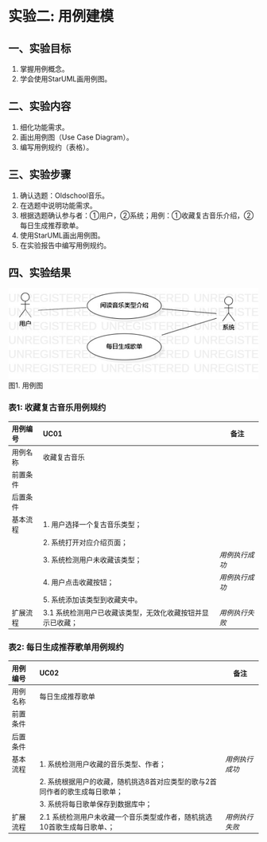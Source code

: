 # 实验二: 用例建模

## 一、实验目标

1. 掌握用例概念。
2. 学会使用StarUML画用例图。

## 二、实验内容

1. 细化功能需求。
2. 画出用例图（Use Case Diagram）。
3. 编写用例规约（表格）。

## 三、实验步骤

1. 确认选题：Oldschool音乐。
2. 在选题中说明功能需求。
3. 根据选题确认参与者：①用户，②系统；用例：①收藏复古音乐介绍，②每日生成推荐歌单。
4. 使用StarUML画出用例图。
5. 在实验报告中编写用例规约。

## 四、实验结果

![用例图](./lab2-UC01.jpg)  
图1. 用例图

### 表1: 收藏复古音乐用例规约
| 用例编号 | UC01 | 备注 |
| :------ | :--- | ---- |
| 用例名称 | 收藏复古音乐 |      　|
| 前置条件 |             |        |
| 后置条件 |             |        |
| 基本流程 | 1. 用户选择一个复古音乐类型； |               |
|  &nbsp; | 2. 系统打开对应介绍页面；     |               |
|  &nbsp; | 3. 系统检测用户未收藏该类型； | *用例执行成功* | 
|  &nbsp; | 4. 用户点击收藏按钮；        | *用例执行成功* |   
|  &nbsp; | 5. 系统添加该类型到收藏夹中。 |               |
| 扩展流程 | 3.1 系统检测用户已收藏该类型，无效化收藏按钮并显示已收藏；  | *用例执行失败* |

### 表2: 每日生成推荐歌单用例规约
| 用例编号 | UC02 | 备注 |
| :------ | :--- | ---- |
| 用例名称 | 每日生成推荐歌单 |      　|
| 前置条件 |                 |      　|
| 后置条件 |                 |      　|
| 基本流程 | 1. 系统检测用户收藏的音乐类型、作者；                                     | *用例执行成功* |
|  &nbsp; | 2. 系统根据用户的收藏，随机挑选8首对应类型的歌与2首同作者的歌生成每日歌单；  |               |
|  &nbsp; | 3. 系统将每日歌单保存到数据库中；                                         |               |
| 扩展流程 | 2.1 系统检测用户未收藏一个音乐类型或作者，随机挑选10首歌生成每日歌单、；| *用例执行失败* |
